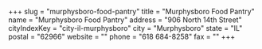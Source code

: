 +++
slug = "murphysboro-food-pantry"
title = "Murphysboro Food Pantry"
name = "Murphysboro Food Pantry"
address = "906 North 14th Street"
cityIndexKey = "city-il-murphysboro"
city = "Murphysboro"
state = "IL"
postal = "62966"
website = ""
phone = "618 684-8258"
fax = ""
+++
